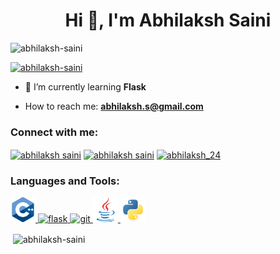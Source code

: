 <h1 align="center">Hi 👋, I'm Abhilaksh Saini</h1>
<p align="left"> <img src="https://komarev.com/ghpvc/?username=abhilaksh-saini&label=Profile%20views&color=0e75b6&style=flat" alt="abhilaksh-saini" /> </p>

<p align="left"> <a href="https://github.com/ryo-ma/github-profile-trophy"><img src="https://github-profile-trophy.vercel.app/?username=abhilaksh-saini" alt="abhilaksh-saini" /></a> </p>

- 🌱 I’m currently learning **Flask**

- How to reach me: **abhilaksh.s@gmail.com**

<h3 align="left">Connect with me:</h3>
<p align="left">
<a href="https://www.linkedin.com/in/abhilaksh-saini-4b5937282/" target="blank"><img align="center" src="https://raw.githubusercontent.com/rahuldkjain/github-profile-readme-generator/master/src/images/icons/Social/linked-in-alt.svg" alt="abhilaksh saini" height="30" width="40" /></a>
<a href="https://www.hackerrank.com/abhilaksh saini" target="blank"><img align="center" src="https://raw.githubusercontent.com/rahuldkjain/github-profile-readme-generator/master/src/images/icons/Social/hackerrank.svg" alt="abhilaksh saini" height="30" width="40" /></a>
<a href="https://www.leetcode.com/abhilaksh_24" target="blank"><img align="center" src="https://raw.githubusercontent.com/rahuldkjain/github-profile-readme-generator/master/src/images/icons/Social/leet-code.svg" alt="abhilaksh_24" height="30" width="40" /></a>
</p>

<h3 align="left">Languages and Tools:</h3>
<p align="left"> <a href="https://www.w3schools.com/cpp/" target="_blank" rel="noreferrer"> <img src="https://raw.githubusercontent.com/devicons/devicon/master/icons/cplusplus/cplusplus-original.svg" alt="cplusplus" width="40" height="40"/> </a> <a href="https://flask.palletsprojects.com/" target="_blank" rel="noreferrer"> <img src="https://www.vectorlogo.zone/logos/pocoo_flask/pocoo_flask-icon.svg" alt="flask" width="40" height="40"/> </a> <a href="https://git-scm.com/" target="_blank" rel="noreferrer"> <img src="https://www.vectorlogo.zone/logos/git-scm/git-scm-icon.svg" alt="git" width="40" height="40"/> </a> <a href="https://www.java.com" target="_blank" rel="noreferrer"> <img src="https://raw.githubusercontent.com/devicons/devicon/master/icons/java/java-original.svg" alt="java" width="40" height="40"/> </a> <a href="https://www.python.org" target="_blank" rel="noreferrer"> <img src="https://raw.githubusercontent.com/devicons/devicon/master/icons/python/python-original.svg" alt="python" width="40" height="40"/> </a> </p>

<p>&nbsp;<img align="center" src="https://github-readme-stats.vercel.app/api?username=abhilaksh-saini&show_icons=true&locale=en" alt="abhilaksh-saini" /></p>

